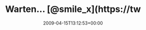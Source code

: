 ---
retweeted: false
source: <a href="http://twitter.com" rel="nofollow">Twitter Web Client</a>
entities:
  hashtags: []
  symbols: []
  user_mentions:
  - name: "@smile_x *th"
    screen_name: smile_x
    indices:
    - '10'
    - '18'
    id_str: '14692865'
    id: '14692865'
  - name: Moebel
    screen_name: moebel
    indices:
    - '23'
    - '30'
    id_str: '12358312'
    id: '12358312'
  urls: []
display_text_range:
- '0'
- '61'
favorite_count: '0'
id_str: '1525035375'
truncated: false
retweet_count: '0'
id: '1525035375'
created_at: Wed Apr 15 13:12:53 +0000 2009
favorited: false
full_text: Warten... [@smile_x](https://twitter.com/smile_x) und [@moebel](https://twitter.com/moebel)
  ringen drinnen mit dem Prof...
lang: de
tags:
- pesos:twitter
date: '2009-04-15T13:12:53+00:00'
src: https://twitter.com/bascht/status/1525035375
original_url: https://twitter.com/bascht/status/1525035375
type: twitter_tweet
text: Warten... [@smile_x](https://twitter.com/smile_x) und [@moebel](https://twitter.com/moebel)
  ringen drinnen mit dem Prof...
title: Warten... [@smile_x](https://tw

---